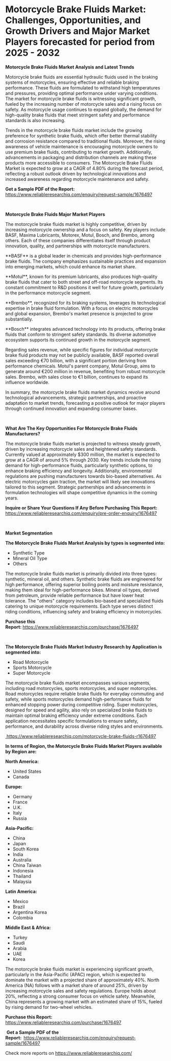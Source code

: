 <p><h1>Motorcycle Brake Fluids Market: Challenges, Opportunities, and Growth Drivers and Major Market Players forecasted for period from 2025 - 2032</h1></p><p><strong>Motorcycle Brake Fluids Market Analysis and Latest Trends</strong></p>
<p><p>Motorcycle brake fluids are essential hydraulic fluids used in the braking systems of motorcycles, ensuring effective and reliable braking performance. These fluids are formulated to withstand high temperatures and pressures, providing optimal performance under varying conditions. The market for motorcycle brake fluids is witnessing significant growth, fueled by the increasing number of motorcycle sales and a rising focus on safety. As motorcycle usage continues to expand globally, the demand for high-quality brake fluids that meet stringent safety and performance standards is also increasing.</p><p>Trends in the motorcycle brake fluids market include the growing preference for synthetic brake fluids, which offer better thermal stability and corrosion resistance compared to traditional fluids. Moreover, the rising awareness of vehicle maintenance is encouraging motorcycle owners to use premium brake fluids, contributing to market growth. Additionally, advancements in packaging and distribution channels are making these products more accessible to consumers. The Motorcycle Brake Fluids Market is expected to grow at a CAGR of 4.80% during the forecast period, reflecting a robust outlook driven by technological innovations and increased awareness regarding motorcycle maintenance and safety.</p></p>
<p><strong>Get a Sample PDF of the Report:&nbsp;</strong> <a href="https://www.reliableresearchiq.com/enquiry/request-sample/1676497?utm_campaign=2324&utm_medium=2&utm_source=Github&utm_content=ia&utm_term=04042025&utm_id=motorcycle-brake-fluids">https://www.reliableresearchiq.com/enquiry/request-sample/1676497</a></p>
<p>&nbsp;</p>
<p><strong>Motorcycle Brake Fluids Major Market Players</strong></p>
<p><p>The motorcycle brake fluids market is highly competitive, driven by increasing motorcycle ownership and a focus on safety. Key players include BASF, Maxima Lubricants, Motorex, Motul, Bosch, and Brembo, among others. Each of these companies differentiates itself through product innovation, quality, and partnerships with motorcycle manufacturers.</p><p>**BASF** is a global leader in chemicals and provides high-performance brake fluids. The company emphasizes sustainable practices and expansion into emerging markets, which could enhance its market share. </p><p>**Motul**, known for its premium lubricants, also produces high-quality brake fluids that cater to both street and off-road motorcycle segments. Its constant commitment to R&D positions it well for future growth, particularly in the performance motorcycle segment.</p><p>**Brembo**, recognized for its braking systems, leverages its technological expertise in brake fluid formulation. With a focus on electric motorcycles and global expansion, Brembo's market presence is projected to grow substantially.</p><p>**Bosch** integrates advanced technology into its products, offering brake fluids that conform to stringent safety standards. Its diverse automotive ecosystem supports its continued growth in the motorcycle segment.</p><p>Regarding sales revenue, while specific figures for individual motorcycle brake fluid products may not be publicly available, BASF reported overall sales exceeding €70 billion, with a significant portion deriving from performance chemicals. Motul's parent company, Motul Group, aims to generate around €200 million in revenue, benefiting from robust motorcycle sales. Brembo, with sales close to €1 billion, continues to expand its influence worldwide.</p><p>In summary, the motorcycle brake fluids market dynamics revolve around technological advancements, strategic partnerships, and proactive adaptation to market trends, forecasting a positive outlook for major players through continued innovation and expanding consumer bases.</p></p>
<p>&nbsp;</p>
<p><strong>What Are The Key Opportunities For Motorcycle Brake Fluids Manufacturers?</strong></p>
<p><p>The motorcycle brake fluids market is projected to witness steady growth, driven by increasing motorcycle sales and heightened safety standards. Currently valued at approximately $300 million, the market is expected to grow at a CAGR of around 5% through 2030. Key trends include the rising demand for high-performance fluids, particularly synthetic options, to enhance braking efficiency and longevity. Additionally, environmental regulations are pushing manufacturers towards bio-based alternatives. As electric motorcycles gain traction, the market will likely see innovations tailored to this segment. Strategic partnerships and advancements in formulation technologies will shape competitive dynamics in the coming years.</p></p>
<p><strong>Inquire or Share Your Questions If Any Before Purchasing This Report:</strong> <a href="https://www.reliableresearchiq.com/enquiry/pre-order-enquiry/1676497?utm_campaign=2324&utm_medium=2&utm_source=Github&utm_content=ia&utm_term=04042025&utm_id=motorcycle-brake-fluids">https://www.reliableresearchiq.com/enquiry/pre-order-enquiry/1676497</a></p>
<p>&nbsp;</p>
<p><strong>Market Segmentation</strong></p>
<p><strong>The Motorcycle Brake Fluids Market Analysis by types is segmented into:</strong></p>
<p><ul><li>Synthetic Type</li><li>Mineral Oil Type</li><li>Others</li></ul></p>
<p><p>The motorcycle brake fluids market is primarily divided into three types: synthetic, mineral oil, and others. Synthetic brake fluids are engineered for high performance, offering superior boiling points and moisture resistance, making them ideal for high-performance bikes. Mineral oil types, derived from petroleum, provide reliable performance but have lower heat tolerance. The "others" category includes bio-based and specialized fluids catering to unique motorcycle requirements. Each type serves distinct riding conditions, influencing safety and braking efficiency in motorcycles.</p></p>
<p><strong>Purchase this Report:&nbsp;</strong><a href="https://www.reliableresearchiq.com/purchase/1676497?utm_campaign=2324&utm_medium=2&utm_source=Github&utm_content=ia&utm_term=04042025&utm_id=motorcycle-brake-fluids">https://www.reliableresearchiq.com/purchase/1676497</a></p>
<p>&nbsp;</p>
<p><strong>The Motorcycle Brake Fluids Market Industry Research by Application is segmented into:</strong></p>
<p><ul><li>Road Motorcycle</li><li>Sports Motorcycle</li><li>Super Motorcycle</li></ul></p>
<p><p>The motorcycle brake fluids market encompasses various segments, including road motorcycles, sports motorcycles, and super motorcycles. Road motorcycles require reliable brake fluids for everyday commuting and safety, while sports motorcycles demand high-performance fluids for enhanced stopping power during competitive riding. Super motorcycles, designed for speed and agility, also rely on specialized brake fluids to maintain optimal braking efficiency under extreme conditions. Each application necessitates specific formulations to ensure safety, performance, and durability across diverse riding styles and environments.</p></p>
<p><a href="https://www.reliableresearchiq.com/motorcycle-brake-fluids-r1676497?utm_campaign=2324&utm_medium=2&utm_source=Github&utm_content=ia&utm_term=04042025&utm_id=motorcycle-brake-fluids">&nbsp;https://www.reliableresearchiq.com/motorcycle-brake-fluids-r1676497</a></p>
<p><strong>In terms of Region, the Motorcycle Brake Fluids Market Players available by Region are:</strong></p>
<p>
    <p> <strong> North America: </strong>
        <ul>
            <li>United States</li>
            <li>Canada</li>
        </ul>
        </p> 
    <p> <strong> Europe: </strong>
        <ul>
            <li>Germany</li>
            <li>France</li>
            <li>U.K.</li>
            <li>Italy</li>
            <li>Russia</li>
        </ul>
        </p> 
    <p> <strong> Asia-Pacific: </strong>
        <ul>
            <li>China</li>
            <li>Japan</li>
            <li>South Korea</li>
            <li>India</li>
            <li>Australia</li>
            <li>China Taiwan</li>
            <li>Indonesia</li>
            <li>Thailand</li>
            <li>Malaysia</li>
        </ul>
        </p> 
    <p> <strong> Latin America: </strong>
        <ul>
            <li>Mexico</li>
            <li>Brazil</li>
            <li>Argentina Korea</li>
            <li>Colombia</li>
        </ul>
        </p> 
    <p> <strong> Middle East & Africa: </strong>
        <ul>
            <li>Turkey</li>
            <li>Saudi</li>
            <li>Arabia</li>
            <li>UAE</li>
            <li>Korea</li>
        </ul>
    </p>
    </p>
<p><p>The motorcycle brake fluids market is experiencing significant growth, particularly in the Asia-Pacific (APAC) region, which is expected to dominate the market with a projected share of approximately 40%. North America (NA) follows with a market share of around 25%, driven by increasing motorcycle sales and safety regulations. Europe holds about 20%, reflecting a strong consumer focus on vehicle safety. Meanwhile, China represents a growing market with an estimated share of 15%, fueled by rising demand for two-wheel vehicles.</p></p>
<p><strong>Purchase this Report: </strong><a href="https://www.reliableresearchiq.com/purchase/1676497?utm_campaign=2324&utm_medium=2&utm_source=Github&utm_content=ia&utm_term=04042025&utm_id=motorcycle-brake-fluids">https://www.reliableresearchiq.com/purchase/1676497</a></p>
<p>&nbsp;<strong>Get a Sample PDF of the Report:&nbsp;&nbsp;</strong><a href="https://www.reliableresearchiq.com/enquiry/request-sample/1676497?utm_campaign=2324&utm_medium=2&utm_source=Github&utm_content=ia&utm_term=04042025&utm_id=motorcycle-brake-fluids">https://www.reliableresearchiq.com/enquiry/request-sample/1676497</a></p>
<p><strong></strong></p>
<p>Check more reports on <a href="https://www.reliableresearchiq.com/?utm_campaign=2324&utm_medium=2&utm_source=Github&utm_content=ia&utm_term=04042025&utm_id=motorcycle-brake-fluids">https://www.reliableresearchiq.com/</a></p>